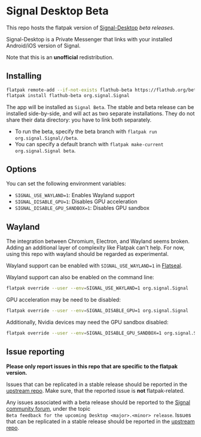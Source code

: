 # Signal Desktop Beta

This repo hosts the flatpak version of [Signal-Desktop](https://github.com/signalapp/Signal-Desktop) _beta releases_.

Signal-Desktop is a Private Messenger that links with your installed Android/iOS version of Signal.

Note that this is an **unofficial** redistribution.

## Installing

```bash
flatpak remote-add --if-not-exists flathub-beta https://flathub.org/beta-repo/flathub-beta.flatpakrepo
flatpak install flathub-beta org.signal.Signal
```

The app will be installed as `Signal Beta`. The stable and beta release can be installed side-by-side, and will act as two separate installations. They do not share their data directory: you have to link both separately.

- To run the beta, specify the beta branch with `flatpak run org.signal.Signal//beta`.
- You can specify a default branch with `flatpak make-current org.signal.Signal beta`.

## Options

You can set the following environment variables:

- `SIGNAL_USE_WAYLAND=1`: Enables Wayland support
- `SIGNAL_DISABLE_GPU=1`: Disables GPU acceleration
- `SIGNAL_DISABLE_GPU_SANDBOX=1`: Disables GPU sandbox

## Wayland

The integration between Chromium, Electron, and Wayland seems broken.
Adding an additional layer of complexity like Flatpak can't help.
For now, using this repo with wayland should be regarded as experimental.

Wayland support can be enabled with `SIGNAL_USE_WAYLAND=1` in [Flatseal](https://flathub.org/apps/details/com.github.tchx84.Flatseal).

Wayland support can also be enabled on the command line:

```bash
flatpak override --user --env=SIGNAL_USE_WAYLAND=1 org.signal.Signal
```

GPU acceleration may be need to be disabled:

```bash
flatpak override --user --env=SIGNAL_DISABLE_GPU=1 org.signal.Signal
```

Additionally, Nvidia devices may need the GPU sandbox disabled:

```bash
flatpak override --user --env=SIGNAL_DISABLE_GPU_SANDBOX=1 org.signal.Signal
```

## Issue reporting

**Please only report issues in this repo that are specific to the flatpak version.**

Issues that can be replicated in a stable release should be reported in the [upstream repo](https://github.com/signalapp/Signal-Desktop).
Make sure, that the reported issue is **not** flatpak-related.

Any issues associated with a beta release should be reported to the [Signal community forum](https://community.signalusers.org/c/beta-feedback/25), under the topic <code>Beta&#160;feedback&#160;for&#160;the&#160;upcoming&#160;Desktop&#160;\<major\>.\<minor\>&#160;release</code>. Issues that can be replicated in a stable release should be reported in the [upstream repo](https://github.com/signalapp/Signal-Desktop).
